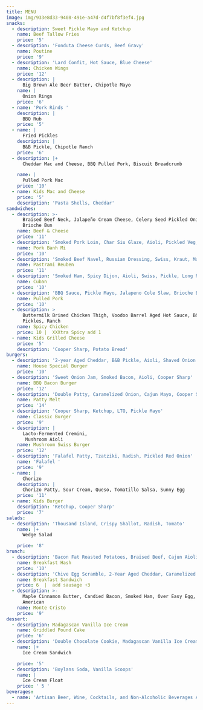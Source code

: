 ```yaml
---
title: MENU
image: img/933e8d33-9408-491e-a47d-d4f7bf8f3ef4.jpg
snacks:
  - description: Sweet Pickle Mayo and Ketchup
    name: Beef Tallow Fries
    price: '5'
  - description: 'Fonduta Cheese Curds, Beef Gravy'
    name: Poutine
    price: '9'
  - description: 'Lard Confit, Hot Sauce, Blue Cheese'
    name: Chicken Wings
    price: '12'
  - description: |
      Big Brown Ale Beer Batter, Chipotle Mayo
    name: |
      Onion Rings 
    price: '6'
  - name: 'Pork Rinds '
    description: |
      BBQ Rub
    price: '5'
  - name: |
      Fried Pickles
    description: |
      B&B Pickle, Chipotle Ranch
    price: '6'
  - description: |+
      Cheddar Mac and Cheese, BBQ Pulled Pork, Biscuit Breadcrumb

    name: |
      Pulled Pork Mac  
    price: '10'
  - name: Kids Mac and Cheese
    price: '5'
    description: 'Pasta Shells, Cheddar'
sandwiches:
  - description: >-
      Braised Beef Neck, Jalapeño Cream Cheese, Celery Seed Pickled Onion,
      Brioche Bun
    name: Beef & Cheese
    price: '11'
  - description: 'Smoked Pork Loin, Char Siu Glaze, Aioli, Pickled Veg, Cilantro, Jalapeno'
    name: Pork Banh Mi
    price: '10'
  - description: 'Smoked Beef Navel, Russian Dressing, Swiss, Kraut, Marble Rye'
    name: Pastrami Reuben
    price: '11'
  - description: 'Smoked Ham, Spicy Dijon, Aioli, Swiss, Pickle, Long Roll'
    name: Cuban
    price: '10'
  - description: 'BBQ Sauce, Pickle Mayo, Jalapeno Cole Slaw, Brioche Bun'
    name: Pulled Pork
    price: '10'
  - description: >
      Buttermilk Brined Chicken Thigh, Voodoo Barrel Aged Hot Sauce, B&B
      Pickles, Ranch
    name: Spicy Chicken
    price: 10 |  XXXtra Spicy add 1
  - name: Kids Grilled Cheese
    price: '5'
    description: 'Cooper Sharp, Potato Bread'
burgers:
  - description: '2-year Aged Cheddar, B&B Pickle, Aioli, Shaved Onion'
    name: House Special Burger
    price: '10'
  - description: 'Sweet Onion Jam, Smoked Bacon, Aioli, Cooper Sharp'
    name: BBQ Bacon Burger
    price: '12'
  - description: 'Double Patty, Caramelized Onion, Cajun Mayo, Cooper Sharp, Rye Bread'
    name: Patty Melt
    price: '14'
  - description: 'Cooper Sharp, Ketchup, LTO, Pickle Mayo'
    name: Classic Burger
    price: '9'
  - description: |
      Lacto-Fermented Cremini,
       Mushroom Aioli
    name: Mushroom Swiss Burger
    price: '12'
  - description: 'Falafel Patty, Tzatziki, Radish, Pickled Red Onion'
    name: 'Falafel '
    price: '9'
  - name: |
      Chorizo 
    description: |
      Chorizo Patty, Sour Cream, Queso, Tomatillo Salsa, Sunny Egg
    price: '11'
  - name: Kids Burger
    description: 'Ketchup, Cooper Sharp'
    price: '7'
salads:
  - description: 'Thousand Island, Crispy Shallot, Radish, Tomato'
    name: |+
      Wedge Salad 

    price: '8'
brunch:
  - description: 'Bacon Fat Roasted Potatoes, Braised Beef, Cajun Aioli, Sunny Egg'
    name: Breakfast Hash
    price: '10'
  - description: 'Chive Egg Scramble, 2-Year Aged Cheddar, Caramelized Onion, Aioli'
    name: Breakfast Sandwich
    price: 6  |  add sausage +3
  - description: >-
      Maple Cinnamon Butter, Candied Bacon, Smoked Ham, Over Easy Egg, Cooper
      American
    name: Monte Cristo
    price: '9'
dessert:
  - description: Madagascan Vanilla Ice Cream
    name: Griddled Pound Cake
    price: '6'
  - description: 'Double Chocolate Cookie, Madagascan Vanilla Ice Cream'
    name: |+
      Ice Cream Sandwich 

    price: '5'
  - description: 'Boylans Soda, Vanilla Scoops'
    name: |
      Ice Cream Float
    price: ' 5 '
beverages:
  - name: 'Artisan Beer, Wine, Cocktails, and Non-Alcoholic Beverages Available'
---
```

